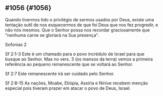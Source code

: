 ## #1056 {#1056}

Quando tivermos tido o privilégio de sermos usados por Deus, existe uma tentação sutil de nos esquecermos de que foi Deus que nos fez progredir, e não nós mesmos. Que o Senhor possa nos recordar graciosamente que &quot;nenhuma carne se gloriará na Sua presença&quot;.

Sofonias 2

Sf 2:1-3 Este é um chamado para o povo incrédulo de Israel para que busque ao Senhor. Mas no vers. 3 (os mansos da terra) vemos a primeira referência ao pequeno remanescente que se voltará ao Senhor.

Sf 2:7 Este remanescente irá ser cuidado pelo Senhor.

Sf 2:8-15 As nações, Moabe, Etiópia, Assíria e Nínive recebem menção especial pois tiveram prazer em atacar o povo de Deus, Israel.